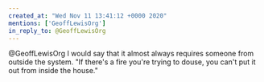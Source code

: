 ```yaml
---
created_at: "Wed Nov 11 13:41:12 +0000 2020"
mentions: ['GeoffLewisOrg']
in_reply_to: @GeoffLewisOrg
---
```


@GeoffLewisOrg I would say that it almost always requires someone from outside the system. "If there's a fire you're trying to douse, you can't put it out from inside the house."